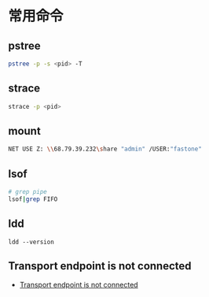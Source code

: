 # 常用命令

## pstree

```bash
pstree -p -s <pid> -T
```

## strace

```bash
strace -p <pid>
```

## mount

```bash
NET USE Z: \\68.79.39.232\share "admin" /USER:"fastone"
```

## lsof

```bash
# grep pipe
lsof|grep FIFO
```

## ldd

```
ldd --version
```

## Transport endpoint is not connected

- [Transport endpoint is not connected](https://stackoverflow.com/questions/24966676/transport-endpoint-is-not-connected)